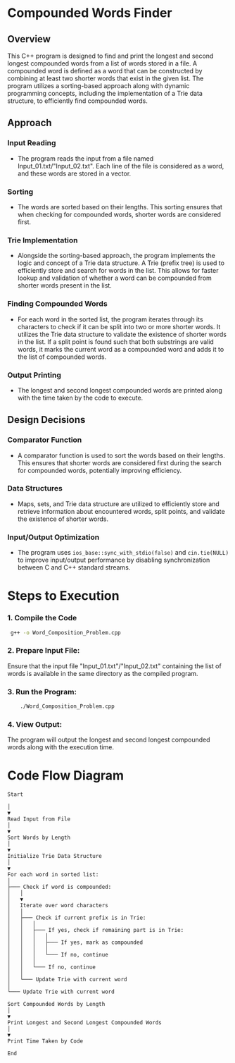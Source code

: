 # Compounded Words Finder

## Overview

This C++ program is designed to find and print the longest and second longest compounded words from a list of words stored in a file. A compounded word is defined as a word that can be constructed by combining at least two shorter words that exist in the given list. The program utilizes a sorting-based approach along with dynamic programming concepts, including the implementation of a Trie data structure, to efficiently find compounded words.

## Approach

### Input Reading

- The program reads the input from a file named Input_01.txt/"Input_02.txt". Each line of the file is considered as a word, and these words are stored in a vector.

### Sorting

- The words are sorted based on their lengths. This sorting ensures that when checking for compounded words, shorter words are considered first.

### Trie Implementation

- Alongside the sorting-based approach, the program implements the logic and concept of a Trie data structure. A Trie (prefix tree) is used to efficiently store and search for words in the list. This allows for faster lookup and validation of whether a word can be compounded from shorter words present in the list.

### Finding Compounded Words

- For each word in the sorted list, the program iterates through its characters to check if it can be split into two or more shorter words. It utilizes the Trie data structure to validate the existence of shorter words in the list. If a split point is found such that both substrings are valid words, it marks the current word as a compounded word and adds it to the list of compounded words.

### Output Printing

- The longest and second longest compounded words are printed along with the time taken by the code to execute.

## Design Decisions

### Comparator Function

- A comparator function is used to sort the words based on their lengths. This ensures that shorter words are considered first during the search for compounded words, potentially improving efficiency.

### Data Structures

- Maps, sets, and Trie data structure are utilized to efficiently store and retrieve information about encountered words, split points, and validate the existence of shorter words.

### Input/Output Optimization

- The program uses `ios_base::sync_with_stdio(false)` and `cin.tie(NULL)` to improve input/output performance by disabling synchronization between C and C++ standard streams.

# Steps to Execution

### 1. Compile the Code

```bash
 g++ -o Word_Composition_Problem.cpp
```

### 2. Prepare Input File:

Ensure that the input file "Input_01.txt"/"Input_02.txt" containing the list of words is available in the same directory as the compiled program.

### 3. Run the Program:

```bash
    ./Word_Composition_Problem.cpp
```

### 4. View Output:

The program will output the longest and second longest compounded words along with the execution time.

# Code Flow Diagram

```mermaid
Start

│
▼
Read Input from File
│
▼
Sort Words by Length
│
▼
Initialize Trie Data Structure
│
▼
For each word in sorted list:
│
├─── Check if word is compounded:
│   │
│   ▼
│   Iterate over word characters
│   │
│   ├─── Check if current prefix is in Trie:
│   │   │
│   │   ├─── If yes, check if remaining part is in Trie:
│   │   │   │
│   │   │   ├─── If yes, mark as compounded
│   │   │   │
│   │   │   └─── If no, continue
│   │   │
│   │   └─── If no, continue
│   │
│   └─── Update Trie with current word
│
└─── Update Trie with current word

Sort Compounded Words by Length
│
▼
Print Longest and Second Longest Compounded Words
│
▼
Print Time Taken by Code

End


```

